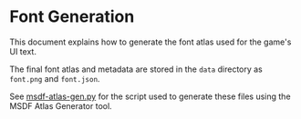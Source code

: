 Font Generation
===============

This document explains how to generate the font atlas used for the game's UI text.

The final font atlas and metadata are stored in the `data` directory as `font.png` and `font.json`.

See [msdf-atlas-gen.py](msdf-atlas-gen.py) for the script used to generate these files using the MSDF Atlas Generator tool.
